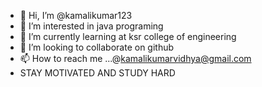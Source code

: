 - 👋 Hi, I’m @kamalikumar123
- 👀 I’m interested in java programing
- 🌱 I’m currently learning at ksr college of engineering
- 💞️ I’m looking to collaborate on github
- 📫 How to reach me ...@kamalikumarvidhya@gmail.com
- STAY MOTIVATED AND STUDY HARD

<!---
kamalikumar123/kamalikumar123 is a ✨ special ✨ repository because its `README.md` (this file) appears on your GitHub profile.
You can click the Preview link to take a look at your changes.
--->
